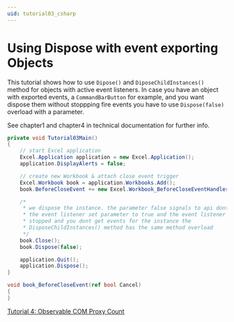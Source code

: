 ```yaml
---
uid: tutorial03_csharp
---
```


# Using Dispose with event exporting Objects

This tutorial shows how to use `Dipose()` and `DiposeChildInstances()` method
for objects with active event listeners. In case you have an object with exported
events, a `CommandBarButton` for example, and you want dispose them without stoppping
fire events you have to use `Dispose(false)` overload with a parameter.

See chapter1 and chapter4 in technical documentation for further info.

```csharp
private void Tutorial03Main()
{
    // start Excel application
    Excel.Application application = new Excel.Application();
    application.DisplayAlerts = false;

    // create new Workbook & attach close event trigger
    Excel.Workbook book = application.Workbooks.Add();
    book.BeforeCloseEvent += new Excel.Workbook_BeforeCloseEventHandler(book_BeforeCloseEvent);

    /*
     * we dispose the instance. the parameter false signals to api dont release
     * the event listener set parameter to true and the event listener will
     * stopped and you dont get events for the instance the
     * DisposeChildInstances() method has the same method overload
     */
    book.Close();
    book.Dispose(false);

    application.Quit();
    application.Dispose();
}

void book_BeforeCloseEvent(ref bool Cancel)
{
}
```

[Tutorial 4: Observable COM Proxy Count](tutorial04_en_cs.html)
